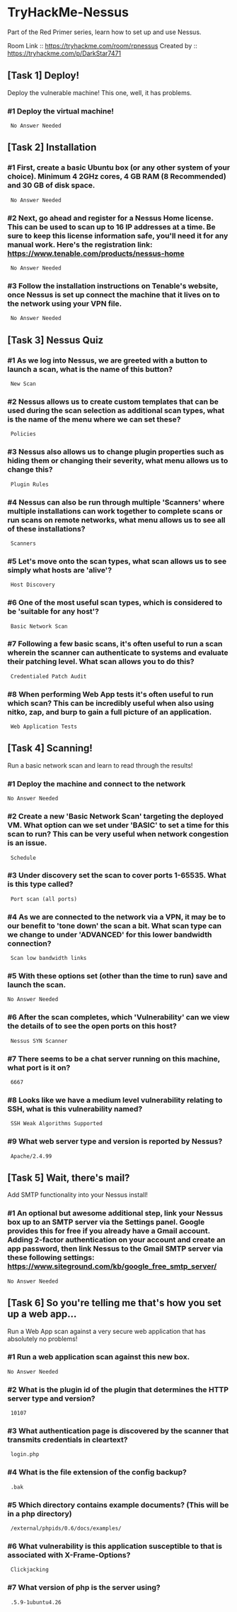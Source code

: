 # TryHackMe-Nessus
Part of the Red Primer series, learn how to set up and use Nessus.

Room Link :: https://tryhackme.com/room/rpnessus
Created by :: https://tryhackme.com/p/DarkStar7471

## [Task 1] Deploy!

Deploy the vulnerable machine! This one, well, it has problems.

### #1 Deploy the virtual machine!

     No Answer Needed

## [Task 2] Installation

### #1 First, create a basic Ubuntu box (or any other system of your choice). Minimum 4 2GHz cores, 4 GB RAM (8 Recommended) and 30 GB of disk space.

     No Answer Needed

### #2 Next, go ahead and register for a Nessus Home license. This can be used to scan up to 16 IP addresses at a time. Be sure to keep this license information safe, you'll need it for any manual work. Here's the registration link: https://www.tenable.com/products/nessus-home

     No Answer Needed 

### #3 Follow the installation instructions on Tenable's website, once Nessus is set up connect the machine that it lives on to the network using your VPN file.

     No Answer Needed 

## [Task 3] Nessus Quiz

### #1 As we log into Nessus, we are greeted with a button to launch a scan, what is the name of this button?

     New Scan

### #2 Nessus allows us to create custom templates that can be used during the scan selection as additional scan types, what is the name of the menu where we can set these?

     Policies

### #3 Nessus also allows us to change plugin properties such as hiding them or changing their severity, what menu allows us to change this?

     Plugin Rules

### #4 Nessus can also be run through multiple 'Scanners' where multiple installations can work together to complete scans or run scans on remote networks, what menu allows us to see all of these installations?

     Scanners

### #5 Let's move onto the scan types, what scan allows us to see simply what hosts are 'alive'?

     Host Discovery

### #6 One of the most useful scan types, which is considered to be 'suitable for any host'?

     Basic Network Scan

### #7 Following a few basic scans, it's often useful to run a scan wherein the scanner can authenticate to systems and evaluate their patching level. What scan allows you to do this?

     Credentialed Patch Audit

### #8 When performing Web App tests it's often useful to run which scan? This can be incredibly useful when also using nitko, zap, and burp to gain a full picture of an application. 

     Web Application Tests

## [Task 4] Scanning!

Run a basic network scan and learn to read through the results!

### #1 Deploy the machine and connect to the network

    No Answer Needed

### #2 Create a new 'Basic Network Scan' targeting the deployed VM. What option can we set under 'BASIC' to set a time for this scan to run? This can be very useful when network congestion is an issue.

     Schedule

### #3 Under discovery set the scan to cover ports 1-65535. What is this type called?

     Port scan (all ports)

### #4 As we are connected to the network via a VPN, it may be to our benefit to 'tone down' the scan a bit. What scan type can we change to under 'ADVANCED' for this lower bandwidth connection?

     Scan low bandwidth links

### #5 With these options set (other than the time to run) save and launch the scan.

    No Answer Needed

### #6 After the scan completes, which 'Vulnerability' can we view the details of to see the open ports on this host?

     Nessus SYN Scanner

### #7 There seems to be a chat server running on this machine, what port is it on?

     6667

### #8 Looks like we have a medium level vulnerability relating to SSH, what is this vulnerability named? 

     SSH Weak Algorithms Supported

### #9 What web server type and version is reported by Nessus?

     Apache/2.4.99

## [Task 5] Wait, there's mail?

Add SMTP functionality into your Nessus install!

### #1 An optional but awesome additional step, link your Nessus box up to an SMTP server via the Settings panel. Google provides this for free if you already have a Gmail account. Adding 2-factor authentication on your account and create an app password, then link Nessus to the Gmail SMTP server via these following settings: https://www.siteground.com/kb/google_free_smtp_server/

    No Answer Needed

## [Task 6] So you're telling me that's how you set up a web app...

Run a Web App scan against a very secure web application that has absolutely no problems!

### #1 Run a web application scan against this new box.

    No Answer Needed

### #2 What is the plugin id of the plugin that determines the HTTP server type and version? 

     10107

### #3 What authentication page is discovered by the scanner that transmits credentials in cleartext?

     login.php

### #4 What is the file extension of the config backup?

     .bak

### #5 Which directory contains example documents? (This will be in a php directory)

     /external/phpids/0.6/docs/examples/

### #6 What vulnerability is this application susceptible to that is associated with X-Frame-Options?

     Clickjacking

### #7 What version of php is the server using?

     .5.9-1ubuntu4.26

